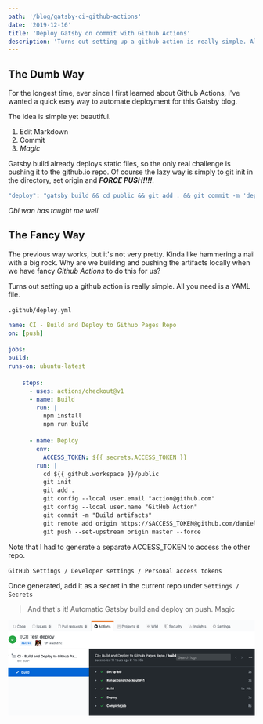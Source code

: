 ```yaml
---
path: '/blog/gatsby-ci-github-actions'
date: '2019-12-16'
title: 'Deploy Gatsby on commit with Github Actions'
description: 'Turns out setting up a github action is really simple. All you need is a YAML file.'
---
```


## The Dumb Way

For the longest time, ever since I first learned about Github Actions, I've wanted a quick easy way to automate deployment for this Gatsby blog.

The idea is simple yet beautiful.

1. Edit Markdown
2. Commit
3. _Magic_

Gatsby build already deploys static files, so the only real challenge is pushing it to the github.io repo. Of course the lazy way is simply to git init in the directory, set origin and _**FORCE PUSH!!!!**_.

```bash
"deploy": "gatsby build && cd public && git add . && git commit -m 'deploy' && git push --force"
```

_*Obi wan has taught me well*_

## The Fancy Way

The previous way works, but it's not very pretty. Kinda like hammering a nail with a big rock. Why are we building and pushing the artifacts locally when we have fancy _Github Actions_ to do this for us?

Turns out setting up a github action is really simple. All you need is a YAML file.

`.github/deploy.yml`

```yaml
name: CI - Build and Deploy to Github Pages Repo
on: [push]

jobs:
build:
runs-on: ubuntu-latest

    steps:
      - uses: actions/checkout@v1
      - name: Build
        run: |
          npm install
          npm run build

      - name: Deploy
        env:
          ACCESS_TOKEN: ${{ secrets.ACCESS_TOKEN }}
        run: |
          cd ${{ github.workspace }}/public
          git init
          git add .
          git config --local user.email "action@github.com"
          git config --local user.name "GitHub Action"
          git commit -m "Build artifacts"
          git remote add origin https://$ACCESS_TOKEN@github.com/danielkhoo/danielkhoo.github.io.git
          git push --set-upstream origin master --force
```

Note that I had to generate a separate ACCESS_TOKEN to access the other repo.

`GitHub Settings / Developer settings / Personal access tokens`

Once generated, add it as a secret in the current repo under `Settings / Secrets`

> And that's it! Automatic Gatsby build and deploy on push. Magic

![CI](./images/ss2.png)
